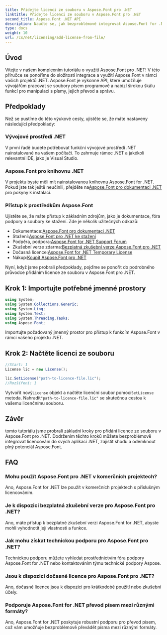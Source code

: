 ```yaml
---
title: Přidejte licenci ze souboru v Aspose.Font pro .NET
linktitle: Přidejte licenci ze souboru v Aspose.Font pro .NET
second_title: Aspose.Font .NET API
description: Naučte se, jak bezproblémově integrovat Aspose.Font for .NET do vašich projektů pomocí našeho komplexního tutoriálu. Odemkněte plný potenciál manipulace s písmy.
type: docs
weight: 10
url: /cs/net/licensing/add-license-from-file/
---
```

## Úvod
Vítejte v našem komplexním tutoriálu o využití Aspose.Font pro .NET! V této příručce se ponoříme do složitostí integrace a využití Aspose.Font v rámci vašich projektů .NET. Aspose.Font je výkonné API, které umožňuje vývojářům pracovat se soubory písem programově a nabízí širokou škálu funkcí pro manipulaci s písmy, jejich převod a správu.
## Předpoklady
Než se pustíme do této výukové cesty, ujistěte se, že máte nastaveny následující předpoklady:
### Vývojové prostředí .NET
V první řadě budete potřebovat funkční vývojové prostředí .NET nainstalované na vašem počítači. To zahrnuje rámec .NET a jakékoli relevantní IDE, jako je Visual Studio.
### Aspose.Font pro knihovnu .NET
 V projektu byste měli mít nainstalovanou knihovnu Aspose.Font for .NET. Pokud jste tak ještě neučinili, přejděte na[Aspose.Font pro dokumentaci .NET](https://reference.aspose.com/font/net/) pro pokyny k instalaci.
### Přístup k prostředkům Aspose.Font
Ujistěte se, že máte přístup k základním zdrojům, jako je dokumentace, fóra podpory a soubory ke stažení. Zde je několik užitečných odkazů:
-  Dokumentace:[Aspose.Font pro dokumentaci .NET](https://reference.aspose.com/font/net/)
-  Stažení:[Aspose.Font pro .NET ke stažení](https://releases.aspose.com/font/net/)
-  Podpěra, podpora:[Aspose.Font for .NET Support Forum](https://forum.aspose.com/c/font/41)
-  Zkušební verze zdarma:[Bezplatná zkušební verze Aspose.Font pro .NET](https://releases.aspose.com/)
-  Dočasná licence:[Aspose.Font for .NET Temporary License](https://purchase.aspose.com/temporary-license/)
-  Nákup:[Koupit Aspose.Font pro .NET](https://purchase.aspose.com/buy)

Nyní, když jsme probrali předpoklady, pojďme se ponořit do podrobného průvodce přidáním licence ze souboru v Aspose.Font pro .NET.

## Krok 1: Importujte potřebné jmenné prostory

```csharp
using System;
using System.Collections.Generic;
using System.Linq;
using System.Text;
using System.Threading.Tasks;
using Aspose.Font;
```

Importujte požadovaný jmenný prostor pro přístup k funkcím Aspose.Font v rámci vašeho projektu .NET.

## Krok 2: Načtěte licenci ze souboru

```csharp
//Start: 1
License lic = new License();

lic.SetLicense("path-to-licence-file.lic");
//Rozšíření: 1
```

 Vytvořit nový`License` objekt a načtěte licenční soubor pomocí`SetLicense` metoda. Nahradit`"path-to-licence-file.lic"` se skutečnou cestou k vašemu licenčnímu souboru.

## Závěr
tomto tutoriálu jsme probrali základní kroky pro přidání licence ze souboru v Aspose.Font pro .NET. Dodržením těchto kroků můžete bezproblémově integrovat licencování do svých aplikací .NET, zajistit shodu a odemknout plný potenciál Aspose.Font.
## FAQ
### Mohu použít Aspose.Font pro .NET v komerčních projektech?
Ano, Aspose.Font for .NET lze použít v komerčních projektech s příslušným licencováním.
### Je k dispozici bezplatná zkušební verze pro Aspose.Font pro .NET?
Ano, máte přístup k bezplatné zkušební verzi Aspose.Font for .NET, abyste mohli vyhodnotit její vlastnosti a funkce.
### Jak mohu získat technickou podporu pro Aspose.Font pro .NET?
Technickou podporu můžete vyhledat prostřednictvím fóra podpory Aspose.Font for .NET nebo kontaktováním týmu technické podpory Aspose.
### Jsou k dispozici dočasné licence pro Aspose.Font pro .NET?
Ano, dočasné licence jsou k dispozici pro krátkodobé použití nebo zkušební účely.
### Podporuje Aspose.Font for .NET převod písem mezi různými formáty?
Ano, Aspose.Font for .NET poskytuje robustní podporu pro převod písem, což vám umožňuje bezproblémově převádět písma mezi různými formáty.